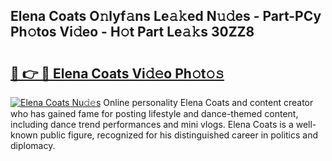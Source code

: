 ## Elena Coats O𝚗lyf𝚊ns Le𝚊𝚔ed N𝚞𝚍es - Part-PCy Ph𝚘tos Vi𝚍eo - H𝚘t Part Le𝚊𝚔s 30ZZ8

# <h2><a href="http://hf0c7z.feru.top/?c=Elena+Coats">🔗 👉 🔴 Elena Coats Vi𝚍𝚎o Ph𝚘t𝚘𝚜</a></h2>

[![Elena Coats Nu𝚍𝚎s](https://i.imgur.com/0TWrTi3.gif)](http://hf0c7z.feru.top/?c=Elena+Coats)
Online personality Elena Coats and content creator who has gained fame for posting lifestyle and dance-themed content, including dance trend performances and mini vlogs. Elena Coats is a well-known public figure, recognized for his distinguished career in politics and diplomacy. 
